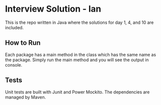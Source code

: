 # Interview Solution - Ian

This is the repo written in Java where the solutions for day 1, 4, and 10 are included. 

## How to Run

Each package has a main method in the class which has the same name as the package. Simply run the main method and you will see the output in console.


## Tests

Unit tests are built with Junit and Power Mockito. The dependencies are managed by Maven.